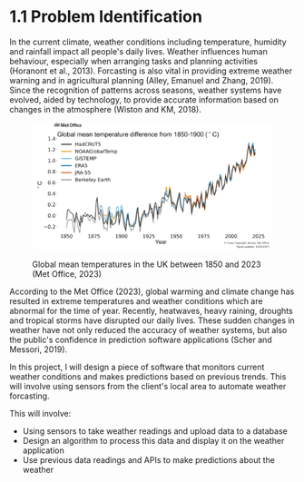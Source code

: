 # 1.1 Problem Identification

In the current climate, weather conditions including temperature, humidity and rainfall impact all people's daily lives. Weather influences human behaviour, especially when arranging tasks and  planning activities (Horanont et al., 2013). Forcasting is also vital in providing extreme weather warning and in agricultural planning (Alley, Emanuel and Zhang, 2019). Since the recognition of patterns across seasons, weather systems have evolved, aided by technology, to provide accurate information based on changes in the atmosphere (Wiston and KM, 2018).

<figure><img src="../.gitbook/assets/Met Office temperatures.png" alt=""><figcaption><p>Global mean temperatures in the UK between 1850 and 2023 (Met Office, 2023)</p></figcaption></figure>

According to the Met Office (2023), global warming and climate change has resulted in extreme temperatures and weather conditions which are abnormal for the time of year. Recently, heatwaves, heavy raining, droughts and tropical storms have disrupted our daily lives. These sudden changes in weather have not only reduced the accuracy of weather systems, but also the public's confidence in prediction software applications (Scher and Messori, 2019).

In this project, I will design a piece of software that monitors current weather conditions and makes predictions based on previous trends. This will involve using sensors from the client's local area to automate weather forcasting.

This will involve:

* Using sensors to take weather readings and upload data to a database
* Design an algorithm to process this data and display it on the weather application
* Use previous data readings and APIs to make predictions about the weather
